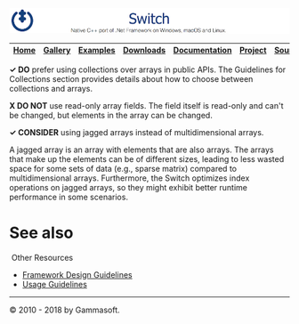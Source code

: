 [![Switch Header](Pictures/SwitchNativeC++port.png)](https://gammasoft71.wixsite.com/switch)

| [Home](Home.md) | [Gallery](Gallery.md) | [Examples](Examples.md) | [Downloads](Downloads.md) | [Documentation](Documentation.md) | [Project](https://sourceforge.net/projects/switchpro) | [Source](https://github.com/gammasoft71/switch) | [License](License.md) | [Gammasoft](https://gammasoft71.wixsite.com/gammasoft) |
|-----------------|-----------------------|-------------------------|-------------------------|-----------------------------------|-------------------------------------------------------|-------------------------------------------------|-----------------------|---------------------------------------------------------|

**✓ DO** prefer using collections over arrays in public APIs. The Guidelines for Collections section provides details about how to choose between collections and arrays.

**X DO NOT** use read-only array fields. The field itself is read-only and can't be changed, but elements in the array can be changed.

**✓ CONSIDER** using jagged arrays instead of multidimensional arrays.

A jagged array is an array with elements that are also arrays. The arrays that make up the elements can be of different sizes, leading to less wasted space for some sets of data (e.g., sparse matrix) compared to multidimensional arrays. Furthermore, the Switch optimizes index operations on jagged arrays, so they might exhibit better runtime performance in some scenarios.

# See also
​
Other Resources

* [Framework Design Guidelines](FrameworkDesignGuidelines.md)
* [Usage Guidelines](UsageGuidelines.md)

______________________________________________________________________________________________

© 2010 - 2018 by Gammasoft.
